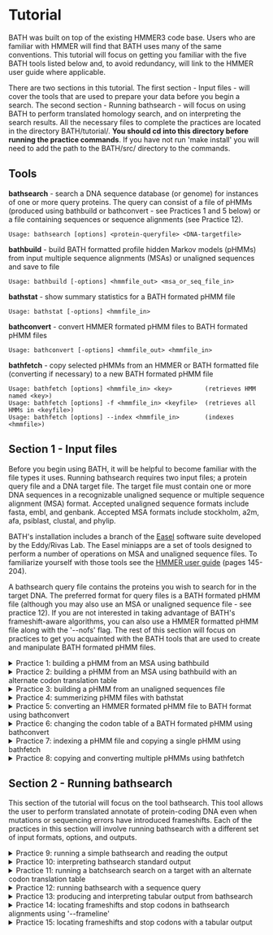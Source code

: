 # Tutorial

BATH was built on top of the existing HMMER3 code base. Users who are familiar with HMMER will find that BATH uses many of the same conventions. This tutorial will focus on getting you familiar with the five BATH tools listed below and, to avoid redundancy, will link to the HMMER user guide where applicable. 

There are two sections in this tutorial. The first section - Input files - will cover the tools that are used to prepare your data before you begin a search. The second section - Running bathsearch - will focus on using BATH to perform translated homology search, and on interpreting the search results. All the necessary files to complete the practices are located in the directory BATH/tutorial/. **You should cd into this directory before running the practice commands**. If you have not run 'make install' you will need to add the path to the BATH/src/ directory to the commands.

**Tools**
---

**bathsearch**      - search a DNA sequence database (or genome) for instances of one or more query proteins. The query can consist of a file of pHMMs (produced using bathbuild or bathconvert - see Practices 1 and 5 below) or a file containing sequences or sequence alignments (see Practice 12).
```
Usage: bathsearch [options] <protein-queryfile> <DNA-targetfile>
```

**bathbuild**   - build BATH formatted profile hidden Markov models (pHMMs) from input multiple sequence alignments (MSAs) or unaligned sequences and save to file
```
Usage: bathbuild [-options] <hmmfile_out> <msa_or_seq_file_in>
```
**bathstat**   - show summary statistics for a BATH formated pHMM file
```
Usage: bathstat [-options] <hmmfile_in>
```
**bathconvert** - convert HMMER formated pHMM files to BATH formated pHMM files
```
Usage: bathconvert [-options] <hmmfile_out> <hmmfile_in>
```
**bathfetch**   - copy selected pHMMs from an HMMER or BATH formatted file (converting if necessary) to a new BATH formated pHMM file
```
Usage: bathfetch [options] <hmmfile_in> <key>         (retrieves HMM named <key>)
Usage: bathfetch [options] -f <hmmfile_in> <keyfile>  (retrieves all HMMs in <keyfile>)
Usage: bathfetch [options] --index <hmmfile_in>       (indexes <hmmfile>)
```


## Section 1 - Input files 

Before you begin using BATH, it will be helpful to become familiar with the file types it uses. Running bathsearch requires two input files; a protein query file and a DNA target file. The target file must contain one or more DNA sequences in a recognizable unaligned sequence or multiple sequence alignment (MSA) format. Accepted unaligned sequence formats include fasta, embl, and genbank. Accepted MSA formats include stockholm, a2m, afa, psiblast, clustal, and phylip. 

BATH's installation includes a branch of the [Easel](https://github.com/EddyRivasLab/easel) software suite developed by the Eddy/Rivas Lab.  The Easel miniapps are a set of tools designed to perform a number of operations on MSA and unaligned sequence files.  To familiarize yourself with those tools see the [HMMER user guide](http://eddylab.org/software/hmmer/Userguide.pdf) (pages 145-204). 

A bathsearch query file contains the proteins you wish to search for in the target DNA. The preferred format for query files is a BATH formated pHMM file (although you may also use an MSA or unaligned sequence file - see practice 12). If you are not interested in taking advantage of BATH's frameshift-aware algorithms, you can also use a HMMER formatted pHMM file along with the '--nofs' flag. The rest of this section will focus on practices to get you acquainted with the BATH tools that are used to create and manipulate BATH formated pHMM files.

<details><summary>Practice 1: building a pHMM from an MSA using bathbuild</summary>
<p>

The sensitivity of BATH is powered, in large part, by the use of pHMMs. The pHMM files used by BATH and nearly identical to the ones used by HMMER, but contain additional information needed to perform accurate frameshift-aware translations and provide reliable e-values for the alignments. This additional information includes the frameshift rate and codon translation table to be used by bathsearch as well as tau and lambda values that define the curve for the pHMMs score distribution from the frameshift-aware Forward algorithm. If you would like more information on pHMM files see the [HMMER user guide](http://eddylab.org/software/hmmer/Userguide.pdf) (page 208). 
   
BATH formated pHMMs can be created from MSA files or unaligned sequence files using the tool bathbuild. The file MET.msa contains two stockholm formatted protein MSAs (note that stockholm is the only MSA format that allows multiple MSAs in a single file). You can build pHMMs from those MSAs and save them to the file MET.bhmm by running the following command: (note the file suffix '.bhmm' - this can help distinguish BATH formated pHMM files from HMMER formatted ones, which often have the suffix '.hmm')
   
```bash
   % bathbuild MET.bhmm MET.msa
```

The summary output that is printed to your stdout should resemble the text below (the exact CPU and elapsed time will vary):

```bash
# input      file:                  MET.msa
# output HMM file:                  MET.bhmm
# - - - - - - - - - - - - - - - - - - - - - - - - - - - - - - - - - - - -

# idx    name                  nseq  alen  mlen codon_tbl eff_nseq re/pos description
# ------ -------------------- ----- ----- ----- --------- -------- ------ -----------
  1      metC                    11   483   409         1     0.60  0.591 Cystathionine beta-lyase
  2      metG                    24   494   458         1     0.62  0.589 Methionine--tRNA ligase

# CPU time: 4.38u 0.00s 00:00:04.38 Elapsed: 00:00:02.33
```
   
The following is a brief description of each of the above fields. 
   
```
idx            Number, in order of the MSA file.

name           Name of the pHMM.

nseq           Number of sequences in the alignment this pHMM was built from.

alen           Length of alignment - number of columns in the MSA.

mlen           Length of the pHMM - number of match states.

codon_tbl      The NCBI codon translation table ID assumed for the target DNA

eff_nseq       Effective sequence number. This is the “effective” number of independent sequences that bathbuild’s default “entropy weighting” step decided on, given the phylogenetic similarity of the nseq sequences in the input alignment. The higher the number the more diversity there is among the sequences in the MSA. 

re/pos         Mean positional relative entropy, in bits. This can be ignored by most users. 
   
description    Description of the protein family - may be blank.
```
</p>
</details>

<details><summary>Practice 2: building a pHMM from an MSA using bathbuild with an alternate codon translation table</summary>
<p>

One of the fields that distinguishes a BATH formatted pHMM file from an HMMER formated pHMM file is an [NCBI codon translation table ID](https://www.ncbi.nlm.nih.gov/Taxonomy/Utils/wprintgc.cgi). The correct codon table depends on the origins of the target DNA you intend to search the pHMMs against. When you run bathsearch, selecting the correct codon table will produce the highest quality alignments. Ensuring that the pHMMs were built with that same codon table will produce the most accurate e-values for those alignments. 
   
By default, bathbuild will use the standard code employed by eukaryotic nuclear DNA. To use an alternate codon translation table include the option --ct followed by a table ID from the list below:

```bash
id  description
--- -----------------------------------
  1 Standard
  2 Vertebrate mitochondrial
  3 Yeast mitochondrial
  4 Mold, protozoan, coelenterate mitochondrial; Mycoplasma/Spiroplasma
  5 Invertebrate mitochondrial
  6 Ciliate, dasycladacean, Hexamita nuclear
  9 Echinoderm and flatworm mitochondrial
 10 Euplotid nuclear
 11 Bacterial, archaeal; and plant plastid
 12 Alternative yeast
 13 Ascidian mitochondrial
 14 Alternative flatworm mitochondrial
 16 Chlorophycean mitochondrial
 21 Trematode mitochondrial
 22 Scenedesmus obliquus mitochondrial
 23 Thraustochytrium mitochondrial
 24 Pterobranchia mitochondrial
 25 Candidate Division SR1 and Gracilibacteria
```

In practice 8 you will search the pHMMs in MET.msa against a target sequence from the genome of an endosymbiotic bacteria that uses codon table 4. Running the following command will build the pHMMs using the correct codon table for that target:
   
```bash
   % bathbuild --ct 4 MET-ct4.bhmm MET.msa
```
   
The summary output that is printed to your stdout should resemble the text below (the exact CPU and elapsed time will vary):

```bash
# input file:                       MET.msa
# output HMM file:                  MET.bhmm
# - - - - - - - - - - - - - - - - - - - - - - - - - - - - - - - - - - - -

# idx    name                  nseq  alen  mlen codon_tbl eff_nseq re/pos description
# ------ -------------------- ----- ----- ----- --------- -------- ------ -----------
  1      metC                    11   483   409         1     0.60  0.591 Cystathionine beta-lyase
  2      metG                    24   494   458         1     0.62  0.589 Methionine--tRNA ligase

# CPU time: 4.38u 0.00s 00:00:04.38 Elapsed: 00:00:02.33
```

</p>
</details>

<details><summary>Practice 3: building a pHMM from an unaligned sequences file</summary>
<p>

If your queries are single unaligned sequences rather than MSAs you can still build HMMs using bathbuild and the flag '--unali'. The file three_seqs.fa contains three district unaligned protein sequences. To build three HMMs (one for each sequence) use the following command. 
   
```bash
   % bathbuild --unali three_seqs.bhmm three_seqs.fa
```

The summary output that is printed to your stdout should resemble the text below (the exact CPU and elapsed time will vary):

```bash
# input file:                       three_seqs.fa
# output HMM file:                  three_seqs.bhmm
# - - - - - - - - - - - - - - - - - - - - - - - - - - - - - - - - - - - -

# idx    name                  nseq   len  mlen codon_tbl eff_nseq re/pos description
# ------ -------------------- ----- ----- ----- --------- -------- ------ -----------
  1      AT1G01010.1              1   429   429         1     1.00  0.591
  2      AT1G01020.1              1   245   245         1     1.00  0.552
  3      AT1G01030.1              1   358   358         1     1.00  0.600

# CPU time: 2.62u 0.00s 00:00:02.62 Elapsed: 00:00:02.14
```

</p>
</details>

<details><summary>Practice 4: summerizing pHMM files with bathstat</summary>
<p>

Since a pHMM file may contain any number of individual models, it is useful to be able to quickly summarize the contents. The tool bathstat is designed to provide such a summary for BATH formated pHMM files.  The following command will summarize the pHMM file built in practice 1:
   
```bash
   % bathstat MET.bhmm
```
   
This command should produce the following output to stdout:

```bash
#
# idx    name                 accession        nseq eff_nseq   mlen codon_tbl re/pos
# ------ -------------------- ------------ -------- -------- ------ --------- ------
  1      metC                 -                  11     0.60    409         1   0.53
  2      metG                 -                  24     0.62    458         1   0.53
```

The fields are mainly the same as those produced by bathbuild, and detailed in practice 1, except for the accession field which may contain an alphanumeric identifier for the protein family or be left blank if no accession is listed for the pHMM. 

</p>
</details>

<details><summary>Practice 5: converting an HMMER formated pHMM file to BATH format using bathconvert</summary>
<p>

If you have an existing HMMER formatted pHMM file and want to use it to run bathsearch with frameshift detetcion you will first need to convert it to the BATH format using bathconvert. The file tRNA-proteins.hmm contains 12 pHMMs in HMMER3 format. The following command will create the BATH formatted file tRNA-proteins.bhmm containing the same three pHMMs:

```bash
   % bathconvert  tRNA-proteins.bhmm  tRNA-proteins.hmm
```
Your summary output should match that shown below.
   
```
# input HMM file:                   tRNA-proteins.hmm
# output HMM file:                  tRNA-proteins.bhmm
# - - - - - - - - - - - - - - - - - - - - - - - - - - - - - - - - - - - -

# idx    name                  nseq  mlen codon_tbl eff_nseq re/pos description
# ------ -------------------- ----- ----- --------- -------- ------ -----------
  1      ATE_N                   30    78         1     1.11  0.726 Arginine-tRNA-protein transferase, N terminus
  2      GlutR_N                 12   152         1     0.87  0.590 Glutamyl-tRNAGlu reductase, N-terminal domain
  3      PTH2                    10   116         1     0.74  0.589 Peptidyl-tRNA hydrolase PTH2
  4      RtcB                    30   459         1     0.83  0.590 tRNA-splicing ligase RtcB
  5      TGT                     15   238         1     0.80  0.589 Queuine tRNA-ribosyltransferase
  6      Thg1                    30   131         1     0.69  0.589 tRNAHis guanylyltransferase
  7      Trm56                   11   121         1     0.64  0.590 tRNA ribose 2'-O-methyltransferase, aTrm56
  8      tRNA-synt_1_2           30   185         1     0.91  0.590 Leucyl-tRNA synthetase, Domain 2
  9      tRNA-synt_1c_C          14   192         1     0.81  0.591 tRNA synthetases class I (E and Q), anti-codon binding domain
  10     tRNA-synt_2d            19   247         1     0.73  0.592 tRNA synthetases class II core domain (F)
  11     tRNA-Thr_ED             12   136         1     0.63  0.590 Archaea-specific editing domain of threonyl-tRNA synthetase
  12     TruB_C                  11    56         1     1.64  0.994 tRNA Pseudouridine synthase II, C terminal
```

</p>
</details>

<details><summary>Practice 6: changing the codon table of a BATH formated pHMM using bathconvert</summary>
<p>
 
You can also use bathconvert to change the codon table of an existing BATH pHMM file using the --ct flag. This is faster than rebuilding from the original MSA.  The following command will create the file tRNA-proteins-ct11.bhmm containing the same 12 pHMMs as tRNA-proteins.bhmm but modified to use NCBI codon translation table 11:
   
```bash
   % bathconvert --ct 11 tRNA-proteins-ct11.bhmm tRNA-proteins.bhmm
```

This should produce the following output:
 
```
# input HMM file:                   tRNA-proteins.bhmm
# output HMM file:                  tRNA-proteins=ct11.bhmm
# - - - - - - - - - - - - - - - - - - - - - - - - - - - - - - - - - - - -

# idx    name                  nseq  mlen codon_tbl eff_nseq re/pos description
# ------ -------------------- ----- ----- --------- -------- ------ -----------
  1      ATE_N                   30    78        11     1.11  0.726 Arginine-tRNA-protein transferase, N terminus
  2      GlutR_N                 12   152        11     0.87  0.590 Glutamyl-tRNAGlu reductase, N-terminal domain
  3      PTH2                    10   116        11     0.74  0.589 Peptidyl-tRNA hydrolase PTH2
  4      RtcB                    30   459        11     0.83  0.590 tRNA-splicing ligase RtcB
  5      TGT                     15   238        11     0.80  0.589 Queuine tRNA-ribosyltransferase
  6      Thg1                    30   131        11     0.69  0.589 tRNAHis guanylyltransferase
  7      Trm56                   11   121        11     0.64  0.590 tRNA ribose 2'-O-methyltransferase, aTrm56
  8      tRNA-synt_1_2           30   185        11     0.91  0.590 Leucyl-tRNA synthetase, Domain 2
  9      tRNA-synt_1c_C          14   192        11     0.81  0.591 tRNA synthetases class I (E and Q), anti-codon binding domain
  10     tRNA-synt_2d            19   247        11     0.73  0.592 tRNA synthetases class II core domain (F)
  11     tRNA-Thr_ED             12   136        11     0.63  0.590 Archaea-specific editing domain of threonyl-tRNA synthetase
  12     TruB_C                  11    56        11     1.64  0.994 tRNA Pseudouridine synthase II, C terminal
# CPU time: 8.65u 0.00s 00:00:08.65 Elapsed: 00:00:08.67
```
 
</p>
</details>

<details><summary>Practice 7: indexing a pHMM file and copying a single pHMM using bathfetch </summary>
<p>

If you only need to search with a single pHMM but it is located in a file with multiple pHMMs, you can save time by copying the desired pHMM to a new file using bathfetch. If the original file contains a large number of pHMMs, you may want to create an index file to speed up the fetch process.  The following command will create the index file tRNA-proteins.fhmm.ssi for the BATH pHMM file created in Practice 4. 
```bash
   % bathfetch --index tRNA-proteins.bhmm 
```
The summary output should read as follows:
   
```
Working...    done.
Indexed 12 HMMs (12 names and 12 accessions).
SSI index written to file tRNA-proteins.bhmm.ssi
```
Whether or not you choose to create an index you will need the name of the pHMM you wish to copy to use as a key. The command below will copy the pHMM PTH2 from the tRNA-proteins.bhmm.  The -o flag will direct the copied pHMM to the specified output file (PTH2.hmm in this case). Otherwise, it will be printed to standard out. 
```bash
   %  bathfetch -o PTH2.fhmm tRNA-proteins.bhmm PTH2
```
The summary output should simply read as:
```
Retrieved HMM PTH2.
```
</p>
</details>

<details><summary>Practice 8: copying and converting multiple pHMMs using bathfetch </summary>
<p>

You can also use bathfetch to copy multiple pHMMs. To do so you will need to create a key file that contains the names of all the pHMMs you wish to copy, with one name per line, and use the -f flag. If the original pHMM file is in HMMER format bathfetch will automatically convert it to BATH format. The following command will copy all 3 of the pHMMs listed in the key file tRNA-synthetases-key.txt from an HMMER formated pHMM file, convert them to BATH format, and print them to the output file tRNA-synthetases.bhmm.
   
```bash
   % bathfetch -f -o tRNA-synthetases.bhmm tRNA-proteins.hmm tRNA-synthetases-key.txt
```
   
The summary output should simply read as:
   
```
Retrieved 3 HMMs.
```
   
As with bathconvert, you can also use the --ct flag with bathfetch to change the codon table.
   
</p>
</details>

## Section 2 - Running bathsearch

This section of the tutorial will focus on the tool bathsearch. This tool allows the user to perform translated annotate of protein-coding DNA even when mutations or sequencing errors have introduced frameshifts. Each of the practices in this section will involve running bathsearch with a different set of input formats, options, and outputs. 

<details><summary>Practice 9: running a simple bathsearch and reading the output</summary>
<p>

Bathsearch requires two inputs - the query and the target.  In this practice, you will use the single pHMM in the file PTH2.bhmm as the query.  For the target, you will use a single DNA sequence in the file target-PTH2.fa. The -o flag is used to direct the standard output to the file PTH2.out. 
   
```bash
   % bathsearch -o PTH2.out PTH2.fhmm target-PTH2.fa
```
 
See Practice 9 for a breakdown of the bathsearch standard output in PTH2.out
  
    
</p>
</details>

<details><summary>Practice 10: interpreting bathsearch standard output</summary>
<p>

The file PTH2.out contains the standard bathsearch output for a search between the query file PTH2.fhmm and the target file target-PTH2.fa. If you open this file you will see that it is organized into the following sections:
     
   1) File Header - lines begin with '#' and contain basic information about the search parameters
```
# query HMM file:                  PTH2.bhmm
# target sequence database:        target-PTH2.fa
# frameshift probability:          0.010000
# codon translation table          1
# output directed to file:         PTH2.out
# - - - - - - - - - - - - - - - - - - - - - - - - - - - - - - - - - - - -   
```
    
   2) Query Header - includes a summary of each query and a hits list sorted by E-value.  For each hit, the query header lists the E-value, bit score, and bias score adjustment (for more information on bias scores see pages 60-61 of the [HMMER user guide](http://eddylab.org/software/hmmer/Userguide.pdf).  This is followed by the name of the target sequence where the hit was located, the target sequence position for the start and end of the alignment, the number of frameshifts and stop codons in that alignment, and finally a target description (which may be blank).

```
   Query:       PTH2  [M=116]
   Accession:   PF01981.11
   Description: Peptidyl-tRNA hydrolase PTH2
   Scores for complete hits:
    E-value  score  bias  Sequence     start    end  shifts  stops  Description
    ------- ------ -----  --------     -----  -----  ------  -----  -----------
    3.4e-34  110.1   0.3  PTH2-target    672    325       0      0
    4.2e-33  110.3   0.0  PTH2-target   1273   1731       0      0
    2.7e-27   91.6   0.2  PTH2-target   2659   2343       2      1
```
   
   3) Annotation Lines- for each hit listed in the query header, bathsearch will produce an annotation line containing useful information about the hit. After the line 'Annotation for each hit (and alignments):' these annotation lines (as well as the alignments) will appear, sorted first by target sequence and then by e-value.
   
       As in the query header, the annotations line lists the score, bias, and E-value for each hit. It also lists three types of coordinates for the hit - the alignment start and end coordinates for both the query (hmm-from & hmm-to) and the target (ali-from & ali-to), as well as the envelope coordinates (env-from & env-to). The envelope is the region of the target that bathsearch has identified as containing the homology (the alignment coordinates are always contained within the envelope). It is the envelope coordinates that bound the target subsequence used to calculate the score, bias, and E-value. An explanation of the characters seen after the coordinates ('.','[', & ']') can be found on page 38 of the [HMMER user guide](http://eddylab.org/software/hmmer/Userguide.pdf). The annotation line also lists the number of frameshifts and stop codons in the alignment (shift & stops), the full length of the target sequence (sq-len), and the alignment's accuracy score (acc) which is the average expected per residue accuracy of the alignment. 
       
       Below is the annotation line for the first hit in the file PTH2.out
  
```
Annotation for each hit (and alignments):
>> PTH2-target
    score  bias    Evalue   hmm-from    hmm-to     ali-from    ali-to     env-from    env-to    shifts  stops    sq-len    acc
   ------ ----- ---------   --------   -------    --------- ---------    --------- ---------    ------  ----- ---------   ----
 !  110.1   0.3   3.4e-34          2       116 .]       672       325 ..       675       325 ..      0      0      3000   0.92
```
   
   4) Alignment - Below each annotation line bathsearch prints the alignment for that query-target hit. A typical bathsearch alignment will contain at least the following five rows (in order from top to bottom): (1) the query row, (2) the match row, (3) the translation row, (4) the target row, and (5) the posterior probability row. If the pHMM was built from an MSA containing consensus structure or reference annotations those will be visible on separate CS and RF rows above the query row.  There are also three types of columns: (1) a match in which a query amino is aligned to a target codon or quasi-codon, (2) a deletion in which the query amino acid is aligned to target gap characters, or (3) an insertion in which the target codon is aligned to a query gap character. 
   
       The query row begins with the name of the query pHMM followed by the coordinates of the first amino acid on that line of the alignment and ends with the coordinates of the last amino acid on that line of the alignment. For each column, the query row shows either the query consensus letter, for matches and deletions, or a gap character ('.') for insertions. 
   
       The target row begins with the name of the target sequence followed by the coordinates of the first nucleotide on that line of the alignment and ends with the coordinates of the last nucleotide on that line of the alignment. For each column, the target row shows the target codon or pseudo-codon that has been aligned to the query. In the case of a deletion, the target line will print three gap characters ('---') in place of the codon. 
   
       The translation row shows the amino acid translations of the codons and pseudo-codons on the target row.  The match row shows which columns in the alignment are positive scoring. Exact matches are shown as the matched amino acid residue (in lowercase) and positive scoring mismatches are shown as a '+'. Finally, the posterior probability (PP) row gives the expected accuracy for each position of the alignment.
   
       Below is the first line of the first alignment in the file PTH2.out.  It contains a CS row in addition to the five basic rows detailed above.  All the columns in this line of the alignment are matches and, as there are no frameshifts, no quasi-codons are present. 

```
  Alignment:
  score: 110.1 bits
                    E    E    E    E    E    E    E    E    S    C    C    S    S    -    H    H    H    H    H    H    H    H    H    H    H  CS
         PTH2   2   l    k    q    v    i    v    v    r    t    d    l    k    m    g    k    G    k    l    a    a    q    v    a    h    a   26
                    +    k         v    +    v    v    r    t    d    l         m    +    k    G    k    +    a    a    q    +    +    h    a
                    V    K    L    V    L    V    V    R    T    D    L    G    M    T    K    G    K    I    A    A    Q    C    S    H    A
  PTH2-target 672  GTG  AAG  CTT  GTG  CTG  GTT  GTG  AGG  ACA  GAT  CTG  GGC  ATG  ACC  AAA  GGC  AAA  ATC  GCC  GCC  CAG  TGC  TCG  CAT  GCA  598
                    8    9    9    *    *    *    *    *    *    *    *    *    *    *    *    *    *    *    *    *    *    *    *    *    *   PP
```
      
   5) Query Footer - each query's output will conclude with a footer that provides information about the hit filtering process inside bathsearch.  The average user can ignore this data.  For those who are interested, more information on these data can be found on page 54 of the [HMMER user guide](http://eddylab.org/software/hmmer/Userguide.pdf).  There will also be a couple of lines listing run times and a line with just '//', indicating the end of the output for the query.
   
       Bellow is the query footer from PTH2.out.

```
Internal pipeline statistics summary:
-------------------------------------
Query model(s):                            1  (116 nodes)
Target sequence(s):                        1  (6000 residues searched)
Residues passing SSV filter:            1503  (0.251); expected (0.02)
Residues passing bias filter:           1503  (0.251); expected (0.02)
Residues passing Vit filter:            1401  (0.234); expected (0.001)
Residues passing Fwd filter:            1961  (0.327); expected (1e-05)
Total number of hits:                      3  (0.187)
# CPU time: 0.04u 0.01s 00:00:00.05 Elapsed: 00:00:00.05
# Mc/sec: 12.20
//
```
   
   6) File Footer - If bathsearch did not encounter any errors the last line of the file will simply read '[ok]'
   
</p>
</details>

<details><summary>Practice 11: running a batchsearch search on a target with an alternate codon translation table</summary>
<p>

As discussed in Practice 2, some DNA sequences use alternate codon translation tables and the best results are achieved by specifying the correct codon table both when building the pHMMs and when performing the search. To prevent searches with mismatched codon tables, bathsearch responds to such searches with an error message. Running the following command will attempt a mismatches search by searching the pHMMs in MET.hmm, built with the standard codon table, against the target DNA in the file target-MET.fa while specifying the use of the alternate codon table 4. 
   
```bash
   % bathsearch --ct 4 -o MET.out MET.bhmm target-MET.fa
```
   
This will result in the following error message:

```bash
   Error: Requested codon translation tabel ID 4 does not match the codon translation tabel ID of the HMM file MET.bhmm. Please either run bathsearch with option '--ct 1' or run bathconvert with option '--ct 4'.
```

In this case, we already have a pHMM file built with the correct codon table and can skip running bathconvert. The following command will use that pHMM file to run the same search without a codon table mismatch. 

```bash
   % bathsearch --ct 4 -o MET-ct4.out MET-ct4.bhmm  target-MET.fa
```
The file MET-ct4.out should contain a single hit between each of the pHMMS in MET-ct4.bhmm and the DNA sequence in target-MET.fa.
   
</p>
</details>

<details><summary>Practice 12: running bathsearch with a sequence query</summary>
<p>

If you do not wish to build the query pHMMs ahead of time you can use a sequence file (MSA of unaligned) as the query and bathsearch will build the pHMMs on the fly. However, depending on the number and length of the proteins, building pHMMs can be time-consuming. If you choose to use a sequence query file it is recommended that you use the '--hmmout' flag to save the pHMMs for use in any subsequent searches. The following command uses the single unaligned sequence in the file gidA.fa as the query, building a pHMM for that sequence and printing it the to file gidA.bhmm. The use of the '--ct' flag will determine the codon table used both to build the pHMM and to conduct the search. The standard output is directed to the file gidA.out using the '-o' flag. 
   
```bash
   % bathsearch --ct 4 --hmmout gidA.fhmm -o gidA.out gidA.fa target-gidA.fa
```
   
The file gidA.bhmm will now contain a single pHMM built with codon table 4 and gidA.out will contain output for a single git between that pHMM and the DNA sequence in target-gidA.fa.
</p>
</details>

<details><summary>Practice 13: producing and interpreting tabular output from bathsearch</summary>
<p>
   
In addition to the standard output, bathsearch can also produce a tabular summary file with a more easily parsable list of the hits found in a search. By using the '--tblout' flag you can direct bathsearch to create this tabular output and save it to the file of your choosing. The following command will run the same search as in Practice 8, but with the addition of the '--tblout' flag directing the tabular output to the file PTH2.tbl.
   
```bash
   % bathsearch -o PTH2.out --tblout PTH2.tbl PTH2.bhmm target-PTH2.fa
``` 

If you open the file PTH2.tbl you will see the following text (file directories and dates may vary):

```
# target name         accession  query name           accession   hmm len  hmm from    hmm to   seq len  ali from    ali to  env from    env to   E-value  score  bias  shifts  stops  pipe description of target
#------------------- ---------- -------------------- ---------- --------- --------- --------- --------- --------- --------- --------- --------- --------- ------ ----- ------- ------ ----- ---------------------
seq1                 -          PTH2                 PF01981.11       116         2       116      3000       672       325       675       325   3.4e-34  110.1   0.3       0      0   std -
seq1                 -          PTH2                 PF01981.11       116         2       116      3000      1273      1731      1263      1734   4.2e-33  110.3   0.0       0      0    fs -
seq1                 -          PTH2                 PF01981.11       116         5       113      3000      2659      2343      2677      2327   2.7e-27   91.6   0.2       2      1    fs -
#
# Program:         bathsearch
# Query file:      PTH2.bhmm
# Target file:     target-PTH2.fa
# Option settings: bathsearch -o PTH2.out --tblout PTH2.tbl PTH2.bhmm target-PTH2.fa
# Current dir:     BATH/tutorial
# Date:            Wed Mar  1 18:27:58 2023
# [ok]
``` 

A brief description of each column header (from left to right) is provided below.

```
target name             Name of the target sequence where the hit is located.

accession               Alphanumeric ID for the target sequence (if provided in the target file).

query name              Name of the query pHMM. 

accession               Alphanumeric ID for the query (if provided in the query file).

hmm len                 Length (number of match states) of the query pHMM.
   
hmm from                The start position of the alignment on the query pHMM. 
   
hmm to                  The end position of the alignment on the query pHMM. 
   
seq len                 The length of the target sequence (in nucleotides).
   
ali from                The start position of the alignment on the target sequence. If the hit is located on the reverse complement strand, ali from will be greater than ali to.
   
ali to                  The end position of the alignment on the target sequence.
   
env from                The start position of the hit envelope on the target sequence.  See practice 9 for an explanation of hit envelopes. 
   
env to                  The end position of the hit envelope on the target sequence. 

E-value                 The hit e-value. 
   
score                   The hit bit score.
   
bias                    The hit bias adjustment score. See pages 60-61 of the [HMMER user guide](http://eddylab.org/software/hmmer/Userguide.pdf) for an explanation of bias adjustment. 
   
shifts                  The number of frameshifts reported in the alignment.
   
stops                   The number of stop codons reported in the alignment.
   
pipe                    The translation pipeline used to produce the hit, either standard 'std' or frameshift aware 'fs'. To reduce runtimes and the potential for false frameshifts bathsearch uses standard (non frameshift aware) translation for hits it determines are unlikely to contain frameshifts.  Most users can ignore this column. 
   
description of target   Description of the target sequence (if provided in the target file).
```

</p>
</details>

<details><summary>Practice 14: locating frameshifts and stop codons in bathsearch alignments using '--frameline' </summary>
<p>
   
While both the standard and tabular outputs give the user the count of frameshifts and stop codons in an alignment, the user may also want to locate the quasi and stop codons.  Quasi-codons with deletions can be identified by looking for codons with one or two '-' characters in place of a nucleotide. Quasi-codons with insertions can be identified by looking for codons with more than 4 or 5 nucleotides (the nucleotides bathsearch determines to be the insertions will be shown in lowercase).  Stop codons can be identified by looking for codons with all three nucleotides in lowercase and an 'X' on the translation row. Below are examples of quasi and stop codons taken from the alignment in gidA.out from Practice 10:
 
```
 | one nucleotide deletion | two nucleotide deletions | one nucleotide insertion | two nucleotide insertions | stop codon |
 |            w            |            g             |            k             |            v              |      a     |
 |            w            |            g             |            +             |            v              |            |
 |            W            |            G             |            Q             |            V              |      X     |
 |           -GA           |           --A            |          CtAA            |          GTtaT            |     taa    |
 |            6            |            3             |            8             |            7              |      8     |
```

To make it easier to locate frameshifts and stop codons the '--frameline' flag can be used to add a row to the alignment that numbers the frame of each codon and quasi-codon. This line can be used to locate quasi-codons by looking for a change from one frame to another.  Stop codons can be identified on the frameline by a '0'. Note that, for hits on the reverse complement strand of a sequence, the frames will be negative (i.e. -1, -2, & -3). 
   
 Running the follwing comand will use the file gidA.bhmm, created in Practice 10, to search a single pHMM against the DNA sequence in the file target-gidA.fa using codon table 4. The '-o' flag will direct the standard output to the file gidA-frameline.out and the '--frameline' flag will add the frameline row to the alignment.
   
```bash
   % bathsearch --ct 4 --frameline -o gidA-frameline.out gidA.fhmm target-gidA.fa
```
   
The following is an excerpt of four lines from the alignment in gidA-frameline.out. This excerpt shows two frameshifts (one by deletion and one by insertion) as well as one stop codon (the frame is shown directly beneath each codon or quasi-codon). On the first line, the frame changes - from 3 to 1 -  due to the deletion of two nucleotides. There is a stop codon on the third line, with a 0 in the frameline.  On the fourth line, the frame changes again - from 1 to 2 - due to a single nucleotide insertion. 
 
```
  gidA   218   a    v    y    t    l    i    k    a    s    a    .    n    q    a    p    m    c    l    g    .    .    r    l    l    a    k   240
                         y         l    +                                            p    m                             r         l
               N    T    Y    K    L    L    N    T    Y    T    v    V    L    T    P    M    K    K    Q    h    h    R    T    L    D    P
  seq1 27132  AAC  ACC  TAC  AAA  CTA  TTA  AAT  ACC  TAC  ACC  GTT  GTT  CTA  ACT  CCC  A--  AAG  AAA  CAA  CAC  CAC  CGA  ACG  TTG  GAC  CCA  27207
               3    3    3    3    3    3    3    3    3    3    3    3    3    3    3    1    1    1    1    1    1    1    1    1    1    1   FRAME
               *    *    *    9    9    9    7    6    5    4    1    3    4    5    5    2    2    2    3    0    0    5    4    4    2    1   PP

  gidA   241   g    p    r    y    c    l    s    i    e    g    k    t    l    k    f    g    r    k    p    q    k    l    i    m    e    p   266
                                                                                                                   +         i    +    e    p
               T    S    T    L    F    N    Q    T    -    K    M    K    H    P    -    T    I    N    I    Y    R    P    I    I    E    P
  seq1 27208  ACA  TCC  ACC  CTT  TTC  AAC  CAA  ACT  ---  AAA  ATG  AAA  CAT  CCA  ---  ACC  ATA  AAC  ATC  TAC  AGA  CCC  ATC  ATA  GAA  CCA  27279
               1    1    1    1    1    1    1    1    .    1    1    1    1    1    .    1    1    1    1    1    1    1    1    1    1    1   FRAME
               1    0    0    0    0    0    0    1    .    0    0    0    0    0    .    4    4    5    6    7    8    8    9    *    *    *   PP

  gidA   267   e    a    t    g    s    s    s    v    y    v    n    g    l    s    t    s    m    .    p    i    e    l    q    l    q    l   291
               e                   +         +    v    +    +    n    g         s         s                   +         +    q    l         +
               E    X    L    D    T    K    T    V    H    L    N    G    T    S    I    S    T    s    N    L    V    I    Q    L    N    I
  seq1 27280  GAA  taa  CTT  GAT  ACT  AAA  ACT  GTA  CAC  CTA  AAT  GGT  ACC  TCT  ATC  TCA  ACC  TCC  AAT  CTG  GTA  ATC  CAA  CTT  AAC  ATA  27357
               1    0    1    1    1    1    1    1    1    1    1    1    1    1    1    1    1    1    1    1    1    1    1    1    1    1   FRAME
               *    8    8    9    9    9    *    *    *    *    *    *    9    9    7    7    5    1    6    8    9    9    *    *    *    *   PP

  gidA   292   l    k    f    t    k    a    f    r    g    a    k    i    i    k    a    g    y    a    i    e    y    d    c    v    c    s   317
               l    k         t    +                                  +    +    k    +         +         i    e    y    d              c    s
               L    K    P    T    Q    H    P    I    D    V    C    V    V    K    S    K    H    T    I    E    Y    D    V    T    C    S
  seq1 27358  CTA  AAA  CCC  ACA CtAA  CAC  CCA  ATT  GAT  GTC  TGT  GTT  GTT  AAG  TCC  AAA  CAC  ACC  ATA  GAA  TAC  GAT  GTA  ACT  TGT  TCA  27436
               1    1    1    1    2    2    2    2    2    2    2    2    2    2    2    2    2    2    2    2    2    2    2    2    2    2   FRAME
               *    *    *    *    8    7    7    8    9    9    *    *    *    *    *    *    *    *    *    *    *    *    *    *    *    *   PP
```
 
</p>
</details>

<details><summary>Practice 15: locating frameshifts and stop codons with a tabular output </summary>
<p>
   
While the frameline makes it easier to find frameshifts and stop codons in individual alignments, some users may want to see the locations of frameshifts and stop codons across multiple alignments and in a  more parseable form. For this reason, the flag '--fstblout' allows the user to create a tabular output of frameshift and stop codon locations for all hits. The following command reruns the same search as in Practice 13, but rather than using '--frameline' it uses '--fstblout' to save frameshift and stop codon locations to the file gidA.fstbl.  
   
```bash
   % bathsearch --ct 4 -o gidA-fstbl.out --fstblout gidA.fstbl gidA.fhmm target-gidA.fa
``` 

If you open the file PTH2.tbl you will see the following text (file directories and dates may vary):

```
# target name         accession  query name           accession  E-value   ali from  ali to     I D S  length  seq start  ali start
#------------------- ----------- -------------------- ---------- --------- --------- ---------  -----  ------  ---------  ---------
 seq1                 -          gidA                 -              2e-12 26678     27756          I       2  26756             79
 seq1                 -          gidA                 -              2e-12 26678     27756          D       1  26815            138
 seq1                 -          gidA                 -              2e-12 26678     27756          I       1  26958            281
 seq1                 -          gidA                 -              2e-12 26678     27756          D       2  26995            318
 seq1                 -          gidA                 -              2e-12 26678     27756          D       1  27029            352
 seq1                 -          gidA                 -              2e-12 26678     27756          D       2  27076            399
 seq1                 -          gidA                 -              2e-12 26678     27756          D       2  27116            439
 seq1                 -          gidA                 -              2e-12 26678     27756          D       2  27177            500
 seq1                 -          gidA                 -              2e-12 26678     27756          S       0  27283            606
 seq1                 -          gidA                 -              2e-12 26678     27756          I       1  27370            693
 seq1                 -          gidA                 -              2e-12 26678     27756          I       1  27647            970
 seq1                 -          gidA                 -              2e-12 26678     27756          I       1  27696           1019
#
# Program:         bathsearch
# Query file:      gidA.bhmm
# Target file:     target-gidA.fa
# Option settings: bathsearch -o gidA.out --fstblout gidA.fstbl --ct 4 gidA.bhmm target-gidA.fa
# Current dir:     BATH/tutorial
# Date:            Thu Mar  2 13:16:45 2023
# [ok]
```

A brief description of each column header (from left to right) is provided below.

```
target name             Name of the target sequence where the hit is located.

accession               Alphanumeric ID for the target sequence (if provided in the target file).

query name              Name of the query pHMM. 

accession               Alphanumeric ID for the query (if provided in the query file).

E-value                 The hit e-value. 
   
ali from                The start position of the alignment on the target sequence. If the hit is located on the reverse complement strand, ali from will be greater than ali to.
   
ali to                  The end position of the alignment on the target sequence.
   
I D S                   Type of codon/quasi-codons.  I - insertion.  D - deletion. S - stop codon.
   
length                  Number of nucleotides inserted or deleted (0 for stop codons).
   
seq start               Position (in the target sequence) of the start of the quasi-codon or stop codon.
   
ali start               Position (in the alignment) of the start of the quasi-codon or stop codon.  The first nucleotide in the alignment = 1.
```
</p>
</details>


